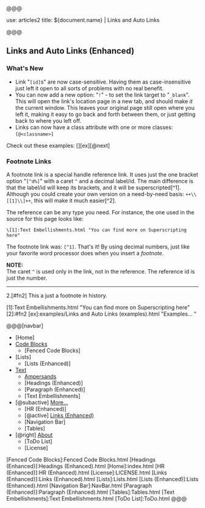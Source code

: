 @@@

use: articles2
title: ${document.name} | Links and Auto Links

@@@


## Links and Auto Links (Enhanced)

### What's New

- Link "`[id]`s" are now case-sensitive.  Having them as case-insensitive just left 
    it open to all sorts of problems with no real benefit.
- You can now add a new option: "`!`" - to set the link target to "`_blank`".  This will
    open the link's location page in a new tab, and should make *it* the current
    window.  This leaves your original page still open where you left it, making
    it easy to go back and forth between them, or just getting back to where
    you left off.
- Links can now have a class attribute with one or more classes: `[@<classname>]`

Check out these examples: [][ex][@next]

### Footnote Links

A footnote link is a special handle reference link.  It uses just the one bracket option 
"`[^d%]`" with a caret `^` and a decimal label/id.  The main difference is that the label/id will keep its 
brackets, and it will be superscripted[^1].  Although you could create your own version
on a need-by-need basis: `++\\[[1]\\]++`, this will make it much easier[^2].

The reference can be any type you need.  For instance, the one used in the source for this
page looks like:
```
\[1]:Text Embellishments.html "You can find more on Superscripting here"
```
The footnote link was: `[^1]`.  That's it!  By using decimal numbers, just like your
favorite word processor does when you insert a _footnote_.

**NOTE:**  
The caret `^` is used only in the link, not in the reference.  The reference id is just
the number.

---

2.[#fn2] This a just a footnote in history.

[1]:Text Embellishments.html "You can find more on Superscripting here"
[2]:#fn2
[ex]:examples/Links and Auto Links (examples).html "Examples... "


@@@[navbar]
- [Home]
- [Code Blocks](#)
    - [Fenced Code Blocks]
- [Lists]
    - [Lists (Enhanced)]
- [Text](#)
    - [Ampersands]
    - [Headings (Enhanced)]
    - [Paragraph (Enhanced)]
    - [Text Embellishments]
- [@subactive] [More...](#)
    - [HR (Enhanced)]
    - [@active] [Links (Enhanced)](#)
    - [Navigation Bar]
    - [Tables]
- [@right] [About]
    - [ToDo List]
    - [License]



[About]:About.html
[Ampersands]:Ampersands.html
[Fenced Code Blocks]:Fenced Code Blocks.html
[Headings (Enhanced)]:Headings (Enhanced).html
[Home]:index.html
[HR (Enhanced)]:HR (Enhanced).html
[License]:LICENSE.html
[Links (Enhanced)]:Links (Enhanced).html
[Lists]:Lists.html
[Lists (Enhanced)]:Lists (Enhanced).html
[Navigation Bar]:NavBar.html
[Paragraph (Enhanced)]:Paragraph (Enhanced).html
[Tables]:Tables.html
[Text Embellishments]:Text Embellishments.html
[ToDo List]:ToDo.html
@@@
